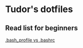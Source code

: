 # Tudor's dotfiles

## Read list for beginners

[.bash_profile vs .bashrc](http://www.joshstaiger.org/archives/2005/07/bash_profile_vs.html)